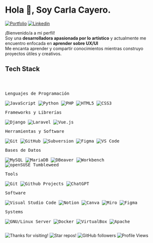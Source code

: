 <h1>Hola 👋, Soy Carla Cayero.</h1>

<!-- Header Links -->

[![Portfolio](https://img.shields.io/badge/-Portfolio-red?style=flat&logo=appveyor&logoColor=white)](https://carlarte.github.io/portfolio/)
[![Linkedin](https://img.shields.io/badge/-LinkedIn-blue?style=flat&logo=Linkedin&logoColor=white)](https://www.linkedin.com/in/carlacayerohernandez/)

<!-- Short Bio -->
<p>
  ¡Bienvenido/a a mi perfil! <br>
  Soy una <b>desarrolladora apasionada por lo artístico</b> y actualmente me encuentro enfocada en <b>aprender sobre UX/UI</b><br>
  Me encanta aprender y compartir conocimientos mientras construyo proyectos útiles y creativos.
</p>

<!-- Tech Stack -->
<h2>Tech Stack</h2>

<div>
	<p style="display: inline-block;">
	<p>
    <kbd>
      <kbd>Lenguajes de Programación</kbd><br><br>
      <img alt="JavaScript" src="https://img.shields.io/badge/JavaScript-05122A?style=flat&logo=javascript&logoColor=white">
      <img alt="Python" src="https://img.shields.io/badge/Python-05122A?style=flat&logo=python&logoColor=white">
      <img alt="PHP" src="https://img.shields.io/badge/PHP-05122A?style=flat&logo=php&logoColor=white">
      <img alt="HTML5" src="https://img.shields.io/badge/HTML5-05122A?style=flat&logo=html5&logoColor=white">
      <img alt="CSS3" src="https://img.shields.io/badge/CSS3-05122A?style=flat&logo=css3&logoColor=white">
    </kbd>
  </p>
	<p>
    <kbd>
      <kbd>Frameworks y Librerías</kbd><br><br>
      <img alt="Django" src="https://img.shields.io/badge/Django-05122A?style=flat&logo=django&logoColor=white">
      <img alt="Laravel" src="https://img.shields.io/badge/Laravel-05122A?style=flat&logo=laravel&logoColor=white">
      <img alt="Vue.js" src="https://img.shields.io/badge/Vue.js-05122A?style=flat&logo=vue.js&logoColor=white">
    </kbd>
  </p>
   <p>
    <kbd>
      <kbd>Herramientas y Software</kbd><br><br>
      <img alt="Git" src="https://img.shields.io/badge/Git-05122A?style=flat&logo=git">
      <img alt="GitHub" src="https://img.shields.io/badge/GitHub-05122A?style=flat&logo=github">
      <img alt="Subversion" src="https://img.shields.io/badge/Subversion-05122A?style=flat&logo=subversion&logoColor=white">
      <img alt="Figma" src="https://img.shields.io/badge/Figma-05122A?style=flat&logo=figma">
      <img alt="VS Code" src="https://img.shields.io/badge/VS%20Code-05122A?style=flat&logo=visualstudiocode">
    </kbd>
  </p>
	<p>
    <kbd>
      <kbd>Bases de Datos</kbd><br><br>
      <img alt="MySQL" src="https://img.shields.io/badge/MySQL-05122A?style=flat&logo=mysql&logoColor=white">
      <img alt="MariaDB" src="https://img.shields.io/badge/MariaDB-05122A?style=flat&logo=mariadb&logoColor=white">
      <img alt="DBeaver" src="https://img.shields.io/badge/DBeaver-05122A?style=flat&logo=data&logoColor=white">
      <img alt="Workbench" src="https://img.shields.io/badge/MySQL%20Workbench-05122A?style=flat&logo=mysql&logoColor=white">
      <img alt="openSUSE Tumbleweed" src="https://img.shields.io/badge/openSUSE%20Tumbleweed-05122A?style=flat&logo=opensuse&logoColor=white">
    </kbd>
  </p>
	<p>
		<kbd>
			<kbd>Tools</kbd>
			<br>
			<br>
			<img alt="Git" src="https://img.shields.io/badge/Git-05122A?style=flat&logo=Git">
			<img alt="Github Projects" src="https://img.shields.io/badge/Github%20Projects-05122A?style=flat&logo=Github">
			<img alt="ChatGPT" src="https://img.shields.io/badge/OpenAI-flat?style=flat&logo=openai&logoColor=white&labelColor=%23061227&color=%23061227">
		</kbd>
	</p>
		<p>
		<kbd>
			<kbd>Software</kbd>
			<br>
			<br>
			<img alt="Visual Studio Code" src="https://img.shields.io/badge/Visual%20Studio%20Code-05122A?style=flat&logo=vscodium">
			<img alt="Notion" src="https://img.shields.io/badge/Notion-05122A?style=flat&logo=Notion">
			<img alt="Canva" src="https://img.shields.io/badge/Canva-05122A?style=flat&logo=Canva">
			<img alt="Miro" src="https://img.shields.io/badge/Miro-flat?style=flat&logo=miro&logoColor=white&labelColor=%23061227&color=%23061227">
			<img alt="Figma" src="https://img.shields.io/badge/Figma-flat?style=flat&logo=figma&labelColor=%23061227&color=%23061227">
		</kbd>
	</p>
	</p>
		<p>
		<kbd>
			<kbd>Systems</kbd>
			<br>
			<br>
			<img alt="GNU/Linux Server" src="https://img.shields.io/badge/GNU%2FLinux%20Server-flat?style=flat&logo=linux&logoColor=white&labelColor=%23061227&color=%23061227">
			<img alt="Docker" src="https://img.shields.io/badge/Docker-flat?style=flat&logo=docker&logoColor=white&labelColor=%23061227&color=%23061227">
			<img alt="VirtualBox" src="https://img.shields.io/badge/VirtualBox-flat?style=flat&logo=virtualbox&labelColor=%23061227&color=%23061227">
			<img alt="Apache" src="https://img.shields.io/badge/Apache-flat?style=flat&logo=apache&labelColor=%23061227&color=%23061227">
		</kbd>
	</p>
    </p>
</div>

<h2></h2>

<!-- Footer -->

![Thanks for visiting!](https://img.shields.io/badge/Thanks%20for%20visiting!-05122A)
![Star repos!](https://img.shields.io/badge/⭐%20Star%20repos%20you%20like-05122A)
![GitHub followers](https://img.shields.io/github/followers/carlarte?style=flat&logo=github&color=05122A)
![Profile Views](https://komarev.com/ghpvc/?username=carlarte&style=flat&color=05122A)
